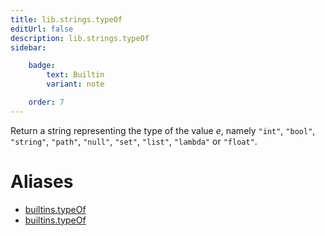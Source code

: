 ```yaml
---
title: lib.strings.typeOf
editUrl: false
description: lib.strings.typeOf
sidebar:

    badge:
        text: Builtin
        variant: note

    order: 7
---
```


Return a string representing the type of the value *e*, namely
`"int"`, `"bool"`, `"string"`, `"path"`, `"null"`, `"set"`,
`"list"`, `"lambda"` or `"float"`.


# Aliases

- [builtins.typeOf](/nix-doc-comments/reference/builtins/builtins-typeof)
- [builtins.typeOf](/nix-doc-comments/reference/builtins/builtins-typeof)


